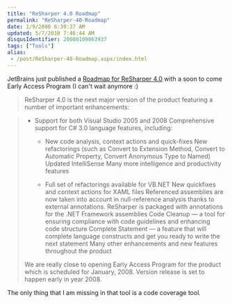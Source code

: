 ```yaml
---
title: "ReSharper 4.0 Roadmap"
permalink: "ReSharper-40-Roadmap"
date: 1/9/2008 6:39:37 AM
updated: 5/7/2010 7:46:44 AM
disqusIdentifier: 20080109063937
tags: ["Tools"]
alias:
 - /post/ReSharper-40-Roadmap.aspx/index.html
---
```

JetBrains just published a [Roadmap for ReSharper 4.0](http://www.jetbrains.net/confluence/display/ReSharper/ReSharper+4.0+Roadmap) with a soon to come Early Access Program (I can't wait anymore :)

> ReSharper 4.0 is the next major version of the product featuring a number of important enhancements:
<!-- more -->
> 
> *   Support for both Visual Studio 2005 and 2008  Comprehensive support for C# 3.0 language features, including:
> 
>     *   New code analysis, context actions and quick-fixes  New refactorings (such as Convert to Extension Method, Convert to Automatic Property, Convert Anonymous Type to Named)  Updated IntelliSense  Many more intelligence and productivity features
> 
>     *   Full set of refactorings available for VB.NET  New quickfixes and context actions for XAML files  Referenced assemblies are now taken into account in null-reference analysis thanks to external annotations. ReSharper is packaged with annotations for the .NET Framework assemblies  Code Cleanup — a tool for ensuring compliance with code guidelines and enhancing code structure  Complete Statement — a feature that will complete language constructs and get you ready to write the next statement  Many other enhancements and new features throughout the product
> 
> We are really close to opening Early Access Program for the product which is scheduled for January, 2008. Version release is set to happen early in year 2008.

The only thing that I am missing in that tool is a code coverage tool.

